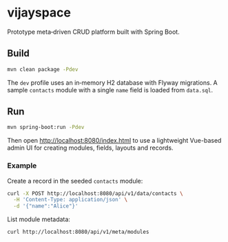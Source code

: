 # vijayspace

Prototype meta‑driven CRUD platform built with Spring Boot.

## Build

```bash
mvn clean package -Pdev
```

The `dev` profile uses an in‑memory H2 database with Flyway migrations. A sample
`contacts` module with a single `name` field is loaded from `data.sql`.

## Run

```bash
mvn spring-boot:run -Pdev
```

Then open [http://localhost:8080/index.html](http://localhost:8080/index.html) to use a lightweight Vue-based admin UI for creating modules, fields, layouts and records.

### Example

Create a record in the seeded `contacts` module:

```bash
curl -X POST http://localhost:8080/api/v1/data/contacts \
  -H 'Content-Type: application/json' \
  -d '{"name":"Alice"}'
```

List module metadata:

```bash
curl http://localhost:8080/api/v1/meta/modules
```
